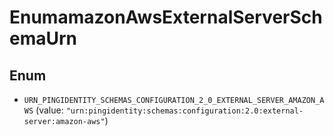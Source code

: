 

# EnumamazonAwsExternalServerSchemaUrn

## Enum


* `URN_PINGIDENTITY_SCHEMAS_CONFIGURATION_2_0_EXTERNAL_SERVER_AMAZON_AWS` (value: `"urn:pingidentity:schemas:configuration:2.0:external-server:amazon-aws"`)



